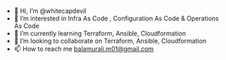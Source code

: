 - 👋 Hi, I’m @whitecapdevil
- 👀 I’m interested in Infra As Code , Configuration As Code & Operations As Code 
- 🌱 I’m currently learning Terraform, Ansible, Cloudformation
- 💞️ I’m looking to collaborate on Terraform, Ansible, Cloudformation
- 📫 How to reach me balamurali.m01@gmail.com

<!---
whitecapdevil/whitecapdevil is a ✨ special ✨ repository because its `README.md` (this file) appears on your GitHub profile.
You can click the Preview link to take a look at your changes.
--->
